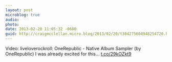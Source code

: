 ```yaml
---
layout: post
microblog: true
audio: 
photo: 
date: 2013-02-20 11:05:32 -0600
guid: http://craigmcclellan.micro.blog/2013/02/20/t304275604948254720.html
---
```

Video: liveloverockroll: OneRepublic - Native Album Sampler (by OneRepublic) I was already excited for this... [t.co/29kOZkt9](http://t.co/29kOZkt9)

